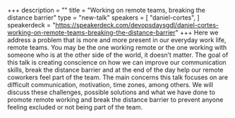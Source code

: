 +++
description = ""
title = "Working on remote teams, breaking the distance barrier"
type = "new-talk"
speakers = [
        "daniel-cortes",
]
speakerdeck = "https://speakerdeck.com/devopsdaysgdl/daniel-cortes-working-on-remote-teams-breaking-the-distance-barrier"
+++
Here we address a problem that is more and more present in our everyday work life, remote teams. You may be the one working remote or the one working with someone who is at the other side of the world, it doesn’t matter. The goal of this talk is creating conscience on how we can improve our communication skills, break the distance barrier and at the end of the day help our remote coworkers feel part of the team.
The main concerns this talk focuses on are difficult communication, motivation, time zones, among others. We will discuss these challenges, possible solutions and what we have done to promote remote working and break the distance barrier to prevent anyone feeling excluded or not being part of the team.